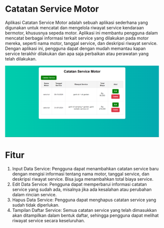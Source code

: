 # Catatan Service Motor

Aplikasi Catatan Service Motor adalah sebuah aplikasi sederhana yang digunakan untuk mencatat dan mengelola riwayat service kendaraan bermotor, khususnya sepeda motor. Aplikasi ini membantu pengguna dalam mencatat berbagai informasi terkait service yang dilakukan pada motor mereka, seperti nama motor, tanggal service, dan deskripsi riwayat service. Dengan aplikasi ini, pengguna dapat dengan mudah memantau kapan service terakhir dilakukan dan apa saja perbaikan atau perawatan yang telah dilakukan.

![](ss.png)

# Fitur 

1. Input Data Service: Pengguna dapat menambahkan catatan service baru dengan mengisi informasi tentang nama motor, tanggal service, dan deskripsi riwayat service. Bisa juga menambahkan total biaya service.
1. Edit Data Service: Pengguna dapat memperbarui informasi catatan service yang sudah ada, misalnya jika ada kesalahan atau perubahan dalam rincian service.
1. Hapus Data Service: Pengguna dapat menghapus catatan service yang sudah tidak diperlukan.
1. Tampilan Daftar Service: Semua catatan service yang telah dimasukkan akan ditampilkan dalam bentuk daftar, sehingga pengguna dapat melihat riwayat service secara keseluruhan.